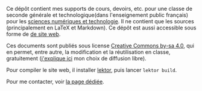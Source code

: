 Ce dépôt contient mes supports de cours, devoirs, etc. pour une classe de seconde générale et technologique(dans l'enseignement public français) pour les [sciences numériques et technologie](https://www.education.gouv.fr/pid285/bulletin_officiel.html?cid_bo=138143). Il ne contient que les sources (principalement en LaTeX et Markdown). Ce dépôt est aussi accessible sous forme de [de site web](http://snt.ababsurdo.fr).

Ces documents sont publiés sous license [Creative Commons by-sa 4.0](https://creativecommons.org/licenses/by-sa/4.0/deed.fr), qui en permet, entre autre, la modification et la réutilisation en classe, gratuitement ([j'explique ici](http://ababsurdo.fr/blog/pourquoi_publier_sous_licence_libre/) mon choix de diffusion libre).

Pour compiler le site web, il installer [lektor](http://getlektor.com), puis lancer ``lektor build``.

Pour me contacter, voir [la page dédiée](http://ababsurdo.fr/apropos/).
